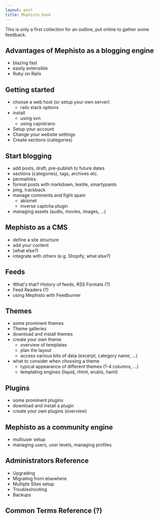 ```yaml
--- 
layout: post
title: Mephisto book
---
```

This is only a first collection for an outline, put online to gather some feedback.

## Advantages of Mephisto as a blogging engine
  * blazing fast
  * easily extensible
  * Ruby on Rails

## Getting started
  * choose a web host (or setup your own server)
    * rails stack options
  * install    
    * using svn
    * using capistrano
  * Setup your account 
  * Change your website settings
  * Create sections (categories)
  
## Start blogging
  * add posts, draft, pre-publish to future dates
  * sections (categories), tags, archives etc.
  * permalinks
  * format posts with markdown, textile, smartypants
  * ping, trackback
  * manage comments and fight spam
    * akismet
    * inverse captcha plugin
  * managing assets (audio, movies, images, ...)
  
## Mephisto as a CMS
  * define a site structure
  * add your content
  * (what else?)
  * integrate with others (e.g. Shopify, what else?)
  
## Feeds
  * What's that? History of feeds, RSS Formats (?)
  * Feed Readers (?)
  * using Mephisto with Feedburner
  
## Themes
  * some prominent themes
  * Theme galleries
  * download and install themes
  * create your own theme
    * overview of templates
    * plan the layout
    * access various bits of data (excerpt, category name, ...)
  * what to consider when choosing a theme
    * typical appearance of different themes (1-4 columns, ...)
    * templating engines (liquid, rhtml, erubis, haml)
  
## Plugins  
  * some prominent plugins
  * download and install a plugin
  * create your own plugins (overview)  

## Mephisto as a community engine
  * multiuser setup
  * managing users, user levels, managing profiles
  
## Administrators Reference
  * Upgrading
  * Migrating from elsewhere
  * Multiple Sites setup
  * Troubleshooting
  * Backups
  
## Common Terms Reference (?)

